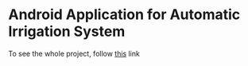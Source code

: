 # Android Application for Automatic Irrigation System 
To see the whole project, follow [this](https://www.instructables.com/Automatic-Irrigation-System-Using-Arduino-Uno-and-/) link
